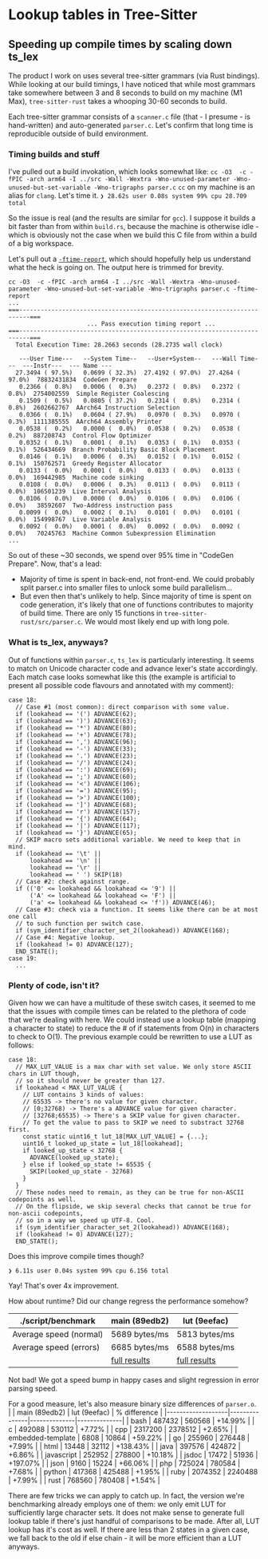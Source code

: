 # Lookup tables in Tree-Sitter
## Speeding up compile times by scaling down ts_lex

The product I work on uses several tree-sitter grammars (via Rust bindings). While looking at our build timings, I have noticed that while most grammars take somewhere between 3 and 8 seconds to build on my machine (M1 Max), `tree-sitter-rust` takes a whooping 30-60 seconds to build.

Each tree-sitter grammar consists of a `scanner.c` file (that - I presume - is hand-written) and auto-generated `parser.c`. Let's confirm that long time is reproducible outside of build environment.

### Timing builds and stuff
I've pulled out a build invokation, which looks somewhat like:
`cc -O3  -c -fPIC -arch arm64 -I ../src -Wall -Wextra -Wno-unused-parameter -Wno-unused-but-set-variable -Wno-trigraphs parser.c`
`cc` on my machine is an alias for `clang`.
Let's time it.
`❯ 28.62s user 0.08s system 99% cpu 28.709 total`

So the issue is real (and the results are similar for `gcc`). I suppose it builds a bit faster than from within `build.rs`, because the machine is otherwise idle - which is obviously not the case when we build this C file from within a build of a big workspace.

Let's pull out a [`-ftime-report`](https://aras-p.info/blog/2019/01/12/Investigating-compile-times-and-Clang-ftime-report/), which should hopefully help us understand what the heck is going on. The output here is trimmed for brevity.

```
cc -O3  -c -fPIC -arch arm64 -I ../src -Wall -Wextra -Wno-unused-parameter -Wno-unused-but-set-variable -Wno-trigraphs parser.c -ftime-report
...
===-------------------------------------------------------------------------===
                      ... Pass execution timing report ...
===-------------------------------------------------------------------------===
  Total Execution Time: 28.2663 seconds (28.2735 wall clock)

   ---User Time---   --System Time--   --User+System--   ---Wall Time---  ---Instr---  --- Name ---
  27.3494 ( 97.5%)   0.0699 ( 32.3%)  27.4192 ( 97.0%)  27.4264 ( 97.0%)  78832431834  CodeGen Prepare
   0.2366 (  0.8%)   0.0006 (  0.3%)   0.2372 (  0.8%)   0.2372 (  0.8%)  2754002559  Simple Register Coalescing
   0.1509 (  0.5%)   0.0805 ( 37.2%)   0.2314 (  0.8%)   0.2314 (  0.8%)  2602662767  AArch64 Instruction Selection
   0.0366 (  0.1%)   0.0604 ( 27.9%)   0.0970 (  0.3%)   0.0970 (  0.3%)  1111385555  AArch64 Assembly Printer
   0.0538 (  0.2%)   0.0000 (  0.0%)   0.0538 (  0.2%)   0.0538 (  0.2%)  887208743  Control Flow Optimizer
   0.0352 (  0.1%)   0.0001 (  0.1%)   0.0353 (  0.1%)   0.0353 (  0.1%)  526434669  Branch Probability Basic Block Placement
   0.0146 (  0.1%)   0.0006 (  0.3%)   0.0152 (  0.1%)   0.0152 (  0.1%)  150762571  Greedy Register Allocator
   0.0133 (  0.0%)   0.0001 (  0.0%)   0.0133 (  0.0%)   0.0133 (  0.0%)  169442985  Machine code sinking
   0.0108 (  0.0%)   0.0006 (  0.3%)   0.0113 (  0.0%)   0.0113 (  0.0%)  106501239  Live Interval Analysis
   0.0106 (  0.0%)   0.0000 (  0.0%)   0.0106 (  0.0%)   0.0106 (  0.0%)   38592607  Two-Address instruction pass
   0.0099 (  0.0%)   0.0002 (  0.1%)   0.0101 (  0.0%)   0.0101 (  0.0%)  154998767  Live Variable Analysis
   0.0092 (  0.0%)   0.0001 (  0.0%)   0.0092 (  0.0%)   0.0092 (  0.0%)   70245763  Machine Common Subexpression Elimination
...
```
So out of these ~30 seconds, we spend over 95% time in "CodeGen Prepare". Now, that's a lead:
- Majority of time is spent in back-end, not front-end. We could probably split parser.c into smaller files to unlock some build parallelism...
- But even then that's unlikely to help. Since majority of time is spent on code generation, it's likely that one of functions contributes to majority of build time. There are only 15 functions in `tree-sitter-rust/src/parser.c`. We would most likely end up with long pole.

### What is ts_lex, anyways?
Out of functions within `parser.c`, `ts_lex` is particularly interesting. It seems to match on Unicode character code and advance lexer's state accordingly.
Each match case looks somewhat like this (the example is artificial to present all possible code flavours and annotated with my comment):
```
case 18:
  // Case #1 (most common): direct comparison with some value.
  if (lookahead == '(') ADVANCE(62);
  if (lookahead == ')') ADVANCE(63);
  if (lookahead == '*') ADVANCE(80);
  if (lookahead == '+') ADVANCE(78);
  if (lookahead == ',') ADVANCE(96);
  if (lookahead == '-') ADVANCE(33);
  if (lookahead == '.') ADVANCE(23);
  if (lookahead == '/') ADVANCE(24);
  if (lookahead == ':') ADVANCE(69);
  if (lookahead == ';') ADVANCE(60);
  if (lookahead == '<') ADVANCE(106);
  if (lookahead == '=') ADVANCE(95);
  if (lookahead == '>') ADVANCE(100);
  if (lookahead == ']') ADVANCE(68);
  if (lookahead == 'r') ADVANCE(157);
  if (lookahead == '{') ADVANCE(64);
  if (lookahead == '|') ADVANCE(117);
  if (lookahead == '}') ADVANCE(65);
  // SKIP macro sets additional variable. We need to keep that in mind.
  if (lookahead == '\t' ||
      lookahead == '\n' ||
      lookahead == '\r' ||
      lookahead == ' ') SKIP(18)
  // Case #2: check against range.
  if (('0' <= lookahead && lookahead <= '9') ||
      ('A' <= lookahead && lookahead <= 'F') ||
      ('a' <= lookahead && lookahead <= 'f')) ADVANCE(46);
  // Case #3: check via a function. It seems like there can be at most one call
  // to such function per switch case.
  if (sym_identifier_character_set_2(lookahead)) ADVANCE(168);
  // Case #4: Negative lookup.
  if (lookahead != 0) ADVANCE(127);
  END_STATE();
case 19:
  ...
```
### Plenty of code, isn't it?
Given how we can have a multitude of these switch cases, it seemed to me that the issues with compile times can be related to the plethora of code that we're dealing with here.
We could instead use a lookup table (mapping a character to state) to reduce the # of if statements from O(n) in characters to check to O(1).
The previous example could be rewritten to use a LUT as follows:
```
case 18:
  // MAX_LUT_VALUE is a max char with set value. We only store ASCII chars in LUT though,
  // so it should never be greater than 127.
  if lookahead < MAX_LUT_VALUE {
    // LUT contains 3 kinds of values:
    // 65535 -> there's no value for given character.
    // [0;32768) -> There's a ADVANCE value for given character.
    // [32768;65535) -> There's a SKIP value for given character.
    // To get the value to pass to SKIP we need to substract 32768 first.
    const static uint16_t lut_18[MAX_LUT_VALUE] = {...};
    uint16_t looked_up_state = lut_18[lookahead];
    if looked_up_state < 32768 {
      ADVANCE(looked_up_state);
    } else if looked_up_state != 65535 {
      SKIP(looked_up_state - 32768)
    }
  }
  // These nodes need to remain, as they can be true for non-ASCII codepoints as well.
  // On the flipside, we skip several checks that cannot be true for non-ascii codepoints,
  // so in a way we speed up UTF-8. Cool.
  if (sym_identifier_character_set_2(lookahead)) ADVANCE(168);
  if (lookahead != 0) ADVANCE(127);
  END_STATE();
```

Does this improve compile times though?
```
❯ 6.11s user 0.04s system 99% cpu 6.156 total
```
Yay! That's over 4x improvement.

How about runtime? Did our change regress the performance somehow?


| ./script/benchmark     | main (89edb2) | lut (9eefac)  |
|------------------------|---------------|---------------|
| Average speed (normal) | 5689 bytes/ms | 5813 bytes/ms |
| Average speed (errors) | 6685 bytes/ms | 6588 bytes/ms |
|                        | [full results](./benchmark_0_base_89edb2ddcaf2928e3197ad6095e1eb1d59bfcc40.txt)              | [full results](./benchmark_1_9eefacf684f181dc132aa89a04f18ffeb763ce6c.txt)              |

Not bad! We got a speed bump in happy cases and slight regression in error parsing speed.

For a good measure, let's also measure binary size differences of `parser.o`.
|                   | main (89edb2) | lut (9eefac) | % difference |
|-------------------|---------------|--------------|--------------|
| bash              | 487432        | 560568       | +14.99%      |
| c                 | 492088        | 530112       | +7.72%       |
| cpp               | 2317200       | 2378512      | +2.65%       |
| embedded-template | 6808          | 10864        | +59.22%      |
| go                | 255960        | 276448       | +7.99%       |
| html              | 13448         | 32112        | +138.43%     |
| java              | 397576        | 424872       | +6.86%       |
| javascript        | 252952        | 278800       | +10.18%      |
| jsdoc             | 17472         | 51936        | +197.07%     |
| json              | 9160          | 15224        | +66.06%      |
| php               | 725024        | 780584       | +7.68%       |
| python            | 417368        | 425488       | +1.95%       |
| ruby              | 2074352       | 2240488      | +7.99%       |
| rust              | 768560        | 780408       | +1.54%       |

There are few tricks we can apply to catch up. In fact, the version we're benchmarking already employs one of them: we only emit LUT for sufficiently large character sets.
It does not make sense to generate full lookup table if there's just handful of comparisons to be made. After all, LUT lookup has it's cost as well. If there are less than 2 states in a given case, we fall back to the old if else chain - it will be more efficient than a LUT anyways.
